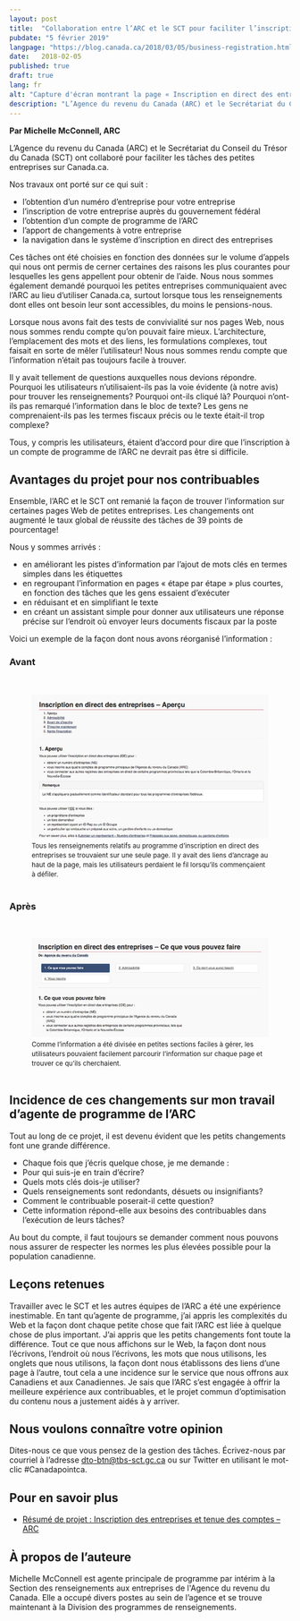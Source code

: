 ```yaml
---
layout: post
title:  "Collaboration entre l’ARC et le SCT pour faciliter l’inscription des entreprises canadiennes"
pubdate: "5 février 2019"
langpage: "https://blog.canada.ca/2018/03/05/business-registration.html"
date:   2018-02-05
published: true
draft: true
lang: fr
alt: "Capture d'écran montrant la page « Inscription en direct des entreprises » avant et après."
description: "L’Agence du revenu du Canada (ARC) et le Secrétariat du Conseil du Trésor du Canada (SCT) ont collaboré pour faciliter les tâches des petites entreprises sur Canada.ca. Ces tâches ont été choisies en fonction des données sur le volume d’appels qui nous ont permis de cerner certaines des raisons les plus courantes pour lesquelles les gens appellent pour obtenir de l’aide."
---
```


**Par Michelle McConnell, ARC**

L’Agence du revenu du Canada (ARC) et le Secrétariat du Conseil du Trésor du Canada (SCT) ont collaboré pour faciliter les tâches des petites entreprises sur Canada.ca.

Nos travaux ont porté sur ce qui suit :

* l’obtention d’un numéro d’entreprise pour votre entreprise
* l’inscription de votre entreprise auprès du gouvernement fédéral
* l’obtention d’un compte de programme de l’ARC
* l’apport de changements à votre entreprise
* la navigation dans le système d’inscription en direct des entreprises


Ces tâches ont été choisies en fonction des données sur le volume d’appels qui nous ont permis de cerner certaines des raisons les plus courantes pour lesquelles les gens appellent pour obtenir de l’aide. Nous nous sommes également demandé pourquoi les petites entreprises communiquaient avec l’ARC au lieu d’utiliser Canada.ca, surtout lorsque tous les renseignements dont elles ont besoin leur sont accessibles, du moins le pensions-nous.

Lorsque nous avons fait des tests de convivialité sur nos pages Web, nous nous sommes rendu compte qu’on pouvait faire mieux. L’architecture, l’emplacement des mots et des liens, les formulations complexes, tout faisait en sorte de mêler l’utilisateur! Nous nous sommes rendu compte que l’information n’était pas toujours facile à trouver.

Il y avait tellement de questions auxquelles nous devions répondre. Pourquoi les utilisateurs n’utilisaient-ils pas la voie évidente (à notre avis) pour trouver les renseignements? Pourquoi ont-ils cliqué là? Pourquoi n’ont-ils pas remarqué l’information dans le bloc de texte? Les gens ne comprenaient-ils pas les termes fiscaux précis ou le texte était-il trop complexe?

Tous, y compris les utilisateurs, étaient d’accord pour dire que l’inscription à un compte de programme de l’ARC ne devrait pas être si difficile.



## Avantages du projet pour nos contribuables ##

Ensemble, l’ARC et le SCT ont remanié la façon de trouver l’information sur certaines pages Web de petites entreprises. Les changements ont augmenté le taux global de réussite des tâches de 39 points de pourcentage!

Nous y sommes arrivés :

* en améliorant les pistes d’information par l’ajout de mots clés en termes simples dans les étiquettes
* en regroupant l’information en pages « étape par étape » plus courtes, en fonction des tâches que les gens essaient d’exécuter
* en réduisant et en simplifiant le texte
* en créant un assistant simple pour donner aux utilisateurs une réponse précise sur l’endroit où envoyer leurs documents fiscaux par la poste


Voici un exemple de la façon dont nous avons réorganisé l’information :


### Avant ###


 <br>
<figure>
<img class="img-responsive border" alt="Inscription en direct des entreprises."
 src="/images/comptes-entreprises/avant-BRO.jpg"/>
<br>
<figcaption><small>Tous les renseignements relatifs au programme d’inscription en direct des entreprises se trouvaient sur une seule page. Il y avait des liens d’ancrage au haut de la page, mais les utilisateurs perdaient le fil lorsqu’ils commençaient à défiler.</small></figcaption>
<br>
</figure>


### Après ###

<br>
<figure>
<img class="img-responsive border" alt="Inscription en direct des entreprises."
src="/images/comptes-entreprises/apres-BRO.jpg"/>
<br>
<figcaption><small>Comme l’information a été divisée en petites sections faciles à gérer, les utilisateurs pouvaient facilement parcourir l’information sur chaque page et trouver ce qu’ils cherchaient.</small></figcaption>
<br>
</figure>


## Incidence de ces changements sur mon travail d’agente de programme de l’ARC ##

Tout au long de ce projet, il est devenu évident que les petits changements font une grande différence.

* Chaque fois que j’écris quelque chose, je me demande :
* Pour qui suis-je en train d’écrire?
* Quels mots clés dois-je utiliser?
* Quels renseignements sont redondants, désuets ou insignifiants?
* Comment le contribuable poserait-il cette question?
* Cette information répond-elle aux besoins des contribuables dans l’exécution de leurs tâches?

Au bout du compte, il faut toujours se demander comment nous pouvons nous assurer de respecter les normes les plus élevées possible pour la population canadienne.


## Leçons retenues ##

Travailler avec le SCT et les autres équipes de l’ARC a été une expérience inestimable. En tant qu’agente de programme, j’ai appris les complexités du Web et la façon dont chaque petite chose que fait l’ARC est liée à quelque chose de plus important. J’ai appris que les petits changements font toute la différence. Tout ce que nous affichons sur le Web, la façon dont nous l’écrivons, l’endroit où nous l’écrivons, les mots que nous utilisons, les onglets que nous utilisons, la façon dont nous établissons des liens d’une page à l’autre, tout cela a une incidence sur le service que nous offrons aux Canadiens et aux Canadiennes.
Je sais que l’ARC s’est engagée à offrir la meilleure expérience aux contribuables, et le projet commun d’optimisation du contenu nous a justement aidés à y arriver.


## Nous voulons connaître votre opinion ##
Dites-nous ce que vous pensez de la gestion des tâches. Écrivez-nous par courriel à l’adresse [dto-btn@tbs-sct.gc.ca](mailto:dto-btn@tbs-sct.gc.ca) ou sur Twitter en utilisant le mot-clic #Canadapointca.

## Pour en savoir plus ##

* [Résumé de projet : Inscription des entreprises et tenue des comptes – ARC ](https://blogue.canada.ca/resumes-recherche/comptes-entreprises-resume-recherche.html)

## À propos de l’auteure ##

Michelle McConnell est agente principale de programme par intérim à la Section des renseignements aux entreprises de l'Agence du revenu du Canada. Elle a occupé divers postes au sein de l’agence et se trouve maintenant à la Division des programmes de renseignements.
